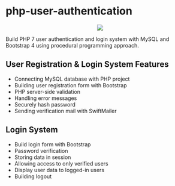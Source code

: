 # php-user-authentication

<center>
  <img src="https://www.freepik.com/premium-vector/login-page-system-abstract-background-template_39677175.html" />
</center>

Build PHP 7 user authentication and login system with MySQL and Bootstrap 4 using procedural programming approach.


## User Registration & Login System Features
* Connecting MySQL database with PHP project
* Building user registration form with Bootstrap
* PHP server-side validation
* Handling error messages
* Securely hash password
* Sending verification mail with SwiftMailer

## Login System
* Build login form with Bootstrap
* Password verification
* Storing data in session
* Allowing access to only verified users
* Display user data to logged-in users
* Building logout
